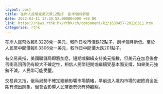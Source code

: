 ```yaml
---
layout: post
title: 在岸人民幣兌美元跌12點子　創半個月新低
date: 2022-03-11 17:30:52.000000000 +08:00
link: https://news.rthk.hk/rthk/ch/component/k2/1638457-20220311.htm
categories: rthk
---
```


在岸人民幣收報6.3228兌一美元，較昨日收市價跌12點子，創半個月新低。至於人民幣中間價報6.3306兌一美元，較昨日中間價大跌201點子。

有交易員指，美國聯儲局即將加息，短期或繼續支持美元指數，但美元在加息後會否衝高回落仍有較大不確定性，相信人民幣短期或繼續受基本面支撐，如果美元強勢不減，人民幣可能受壓。

交易員又指，俄烏局勢不確定繼續影響市場情緒，早前流入境内市場的避險資金近期有流出跡象，但會否影響人民幣走勢仍有待觀察。
